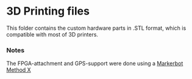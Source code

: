 # 3D Printing files #

This folder contains the custom hardware parts in .STL format, which is compatible with most of 3D printers.

### Notes ### 

The FPGA-attachment and GPS-support were done using a [Markerbot Method X](https://store.makerbot.com/method-x)
